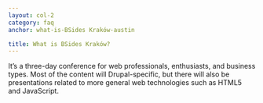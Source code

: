 ```yaml
---
layout: col-2
category: faq
anchor: what-is-BSides Kraków-austin

title: What is BSides Kraków?
---
```


It’s a three-day conference for web professionals, enthusiasts, and business types. Most of the content will Drupal-specific, but there will also be presentations related to more general web technologies such as HTML5 and JavaScript.
